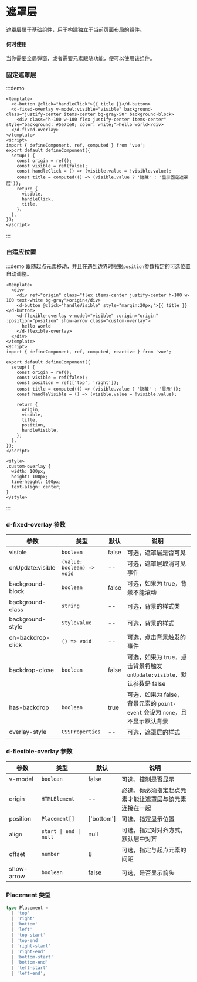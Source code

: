 # 遮罩层

遮罩层属于基础组件，用于构建独立于当前页面布局的组件。

#### 何时使用

当你需要全局弹窗，或者需要元素跟随功能，便可以使用该组件。

### 固定遮罩层

:::demo

```vue
<template>
  <d-button @click="handleClick">{{ title }}</d-button>
  <d-fixed-overlay v-model:visible="visible" background-class="justify-center items-center bg-gray-50" background-block>
    <div class="h-100 w-100 flex justify-center items-center" style="background: #5e7ce0; color: white;">hello world</div>
  </d-fixed-overlay>
</template>
<script>
import { defineComponent, ref, computed } from 'vue';
export default defineComponent({
  setup() {
    const origin = ref();
    const visible = ref(false);
    const handleClick = () => (visible.value = !visible.value);
    const title = computed(() => (visible.value ? '隐藏' : '显示固定遮罩层'));
    return {
      visible,
      handleClick,
      title,
    };
  },
});
</script>
```

:::

### 自适应位置

:::demo 跟随起点元素移动，并且在遇到边界时根据`position`参数指定的可选位置自动调整。

```vue
<template>
  <div>
    <div ref="origin" class="flex items-center justify-center h-100 w-100 text-white bg-gray">origin</div>
    <d-button @click="handleVisible" style="margin:20px;">{{ title }}</d-button>
    <d-flexible-overlay v-model="visible" :origin="origin" :position="position" show-arrow class="custom-overlay">
      hello world
    </d-flexible-overlay>
  </div>
</template>
<script>
import { defineComponent, ref, computed, reactive } from 'vue';

export default defineComponent({
  setup() {
    const origin = ref();
    const visible = ref(false);
    const position = ref(['top', 'right']);
    const title = computed(() => (visible.value ? '隐藏' : '显示'));
    const handleVisible = () => (visible.value = !visible.value);

    return {
      origin,
      visible,
      title,
      position,
      handleVisible,
    };
  },
});
</script>

<style>
.custom-overlay {
  width: 100px;
  height: 100px;
  line-height: 100px;
  text-align: center;
}
</style>
```

:::

<style>
.flex {
  display: flex;
}

.flex-column {
  flex-direction: column;
}

.items-center {
  align-items: center;
}

.justify-center {
  justify-content: center;
}

.h-100 {
  height: 100px;
}

.w-100 {
  width: 100px;
}

.text-white {
  color: white;
}

.bg-gray {
  background: gray;
}

.h-500 {
  height: 500px;
}

.w-full {
  width: 100%;
}

.bg-gray-50 {
  background: #00000088;
}

.text-white-50 {
  color: #ffffff88;
}

.mt-20 {
  margin-top: 20px;
}
</style>

### d-fixed-overlay 参数

| 参数              | 类型                       | 默认  | 说明                                                                         |
| ----------------- | -------------------------- | ----- | ---------------------------------------------------------------------------- |
| visible           | `boolean`                  | false | 可选，遮罩层是否可见                                                         |
| onUpdate:visible  | `(value: boolean) => void` | --    | 可选，遮罩层取消可见事件                                                     |
| background-block  | `boolean`                  | false | 可选，如果为 true，背景不能滚动                                              |
| background-class  | `string`                   | --    | 可选，背景的样式类                                                           |
| background-style  | `StyleValue`               | --    | 可选，背景的样式                                                             |
| on-backdrop-click | `() => void`               | --    | 可选，点击背景触发的事件                                                     |
| backdrop-close    | `boolean`                  | false | 可选，如果为 true，点击背景将触发 `onUpdate:visible`，默认参数是 false       |
| has-backdrop      | `boolean`                  | true  | 可选，如果为 false，背景元素的 `point-event` 会设为 `none`，且不显示默认背景 |
| overlay-style     | `CSSProperties`            | --    | 可选，遮罩层的样式                                                           |

### d-flexible-overlay 参数

| 参数       | 类型                   | 默认       | 说明                                                   |
| ---------- | ---------------------- | ---------- | ------------------------------------------------------ |
| v-model    | `boolean`              | false      | 可选，控制是否显示                                     |
| origin     | `HTMLElement`          | --         | 必选，你必须指定起点元素才能让遮罩层与该元素连接在一起 |
| position   | `Placement[]`          | ['bottom'] | 可选，指定显示位置                                     |
| align      | `start \| end \| null` | null       | 可选，指定对对齐方式，默认居中对齐                     |
| offset     | `number`               | 8          | 可选，指定与起点元素的间距                             |
| show-arrow | `boolean`              | false      | 可选，是否显示箭头                                     |

### Placement 类型

```typescript
type Placement =
  | 'top'
  | 'right'
  | 'bottom'
  | 'left'
  | 'top-start'
  | 'top-end'
  | 'right-start'
  | 'right-end'
  | 'bottom-start'
  | 'bottom-end'
  | 'left-start'
  | 'left-end';
```
